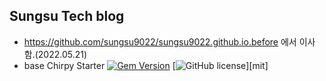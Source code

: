 ## Sungsu Tech blog
 - https://github.com/sungsu9022/sungsu9022.github.io.before 에서 이사함.(2022.05.21)
 - base Chirpy Starter [![Gem Version](https://img.shields.io/gem/v/jekyll-theme-chirpy)](https://rubygems.org/gems/jekyll-theme-chirpy) [![GitHub license](https://img.shields.io/github/license/cotes2020/chirpy-starter.svg?color=blue)][mit]
